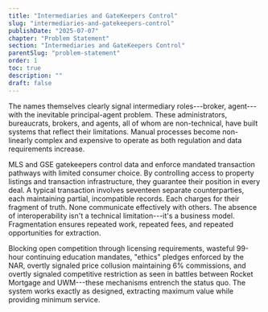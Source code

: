 ```yaml
---
title: "Intermediaries and GateKeepers Control"
slug: "intermediaries-and-gatekeepers-control"
publishDate: "2025-07-07"
chapter: "Problem Statement"
section: "Intermediaries and GateKeepers Control"
parentSlug: "problem-statement"
order: 1
toc: true
description: ""
draft: false
---
```


The names themselves clearly signal intermediary roles---broker, agent---with the inevitable principal-agent problem.
These administrators, bureaucrats, brokers, and agents, all of whom are non-technical, have built systems that reflect
their limitations. Manual processes become non-linearly complex and expensive to operate as both regulation and data
requirements increase.

MLS and GSE gatekeepers control data and enforce mandated transaction pathways with limited consumer choice. By
controlling access to property listings and transaction infrastructure, they guarantee their position in every deal. A
typical transaction involves seventeen separate counterparties, each maintaining partial, incompatible records. Each
charges for their fragment of truth. None communicate effectively with others. The absence of interoperability isn't a
technical limitation---it's a business model. Fragmentation ensures repeated work, repeated fees, and repeated
opportunities for extraction.

Blocking open competition through licensing requirements, wasteful 99-hour continuing education mandates, \"ethics\"
pledges enforced by the NAR, overtly signaled price collusion maintaining 6% commissions, and overtly signaled
competitive restriction as seen in battles between Rocket Mortgage and UWM---these mechanisms entrench the status quo.
The system works exactly as designed, extracting maximum value while providing minimum service.
